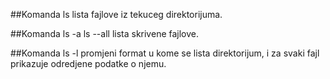 ##Komanda ls
lista fajlove iz tekuceg direktorijuma.

##Komanda ls -a ls --all
lista skrivene fajlove.

##Komanda ls -l
promjeni format u kome se lista direktorijum, i za svaki fajl prikazuje odredjene podatke o njemu.

